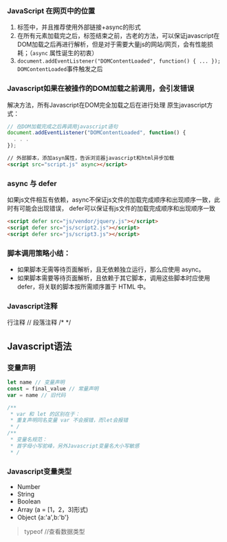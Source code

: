 ### JavaScript 在网页中的位置
1. <head> 标签中，并且推荐使用外部链接+async的形式
2. 在<body>所有元素加载完之后，</body>标签结束之前，古老的方法，可以保证javascript在DOM加载之后再进行解析，但是对于需要大量js的网站/网页，会有性能损耗；（```async``` 属性诞生的初衷）
3. ```document.addEventListener("DOMContentLoaded", function() { ... });``` ```DOMContentLoaded```事件触发之后


### Javascript如果在被操作的DOM加载之前调用，会引发错误
解决方法，所有Javascript在DOM完全加载之后在进行处理
原生javascript方式：
```javascript
// 在DOM加载完成之后再调用javascript语句
document.addEventListener("DOMContentLoaded", function() {
  . . . 
});
```

```html
// 外部脚本，添加asyn属性，告诉浏览器javascript和html异步加载
<script src="script.js" async></script>
```

### async 与 defer
如果js文件相互有依赖，async不保证js文件的加载完成顺序和出现顺序一致，此时有可能会出现错误，
defer可以保证有js文件的加载完成顺序和出现顺序一致

```html
<script defer src="js/vendor/jquery.js"></script>
<script defer src="js/script2.js"></script>
<script defer src="js/script3.js"></script>
```

### 脚本调用策略小结：
- 如果脚本无需等待页面解析，且无依赖独立运行，那么应使用 async。
- 如果脚本需要等待页面解析，且依赖于其它脚本，调用这些脚本时应使用 defer，将关联的脚本按所需顺序置于 HTML 中。

### Javascript注释
行注释 //
段落注释 /* */


## Javascript语法
### 变量声明

```javascript
let name // 变量声明
const = final_value // 常量声明
var = name // 旧代码

/**
 * var 和 let 的区别在于：
 * 重复声明同名变量 var 不会报错，而let会报错
 * /
/**
 * 变量名规范：
 * 首字母小写驼峰，另外Javascript变量名大小写敏感
 * /
```

### Javascript变量类型
- Number
- String
- Boolean
- Array (a = [1，2，3]形式)
- Object {a:'a',b:'b'}
  
>typeof //查看数据类型